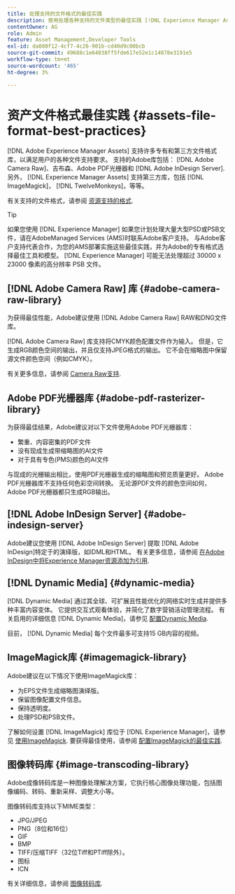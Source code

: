 ```yaml
---
title: 处理支持的文件格式的最佳实践
description: 使用处理各种支持的文件类型的最佳实践 [!DNL Experience Manager Assets].
contentOwner: AG
role: Admin
feature: Asset Management,Developer Tools
exl-id: da080f12-4cf7-4c26-901b-cd40d9c00bcb
source-git-commit: 49688c1e64038ff5fde617e52e1c14878e3191e5
workflow-type: tm+mt
source-wordcount: '465'
ht-degree: 3%

---
```


# 资产文件格式最佳实践 {#assets-file-format-best-practices}

[!DNL Adobe Experience Manager Assets] 支持许多专有和第三方文件格式库，以满足用户的各种文件支持要求。 支持的Adobe库包括： [!DNL Adobe Camera Raw]、吉布森、Adobe PDF光栅器和 [!DNL Adobe InDesign Server]. 另外， [!DNL Experience Manager Assets] 支持第三方库，包括 [!DNL ImageMagick]， [!DNL TwelveMonkeys]，等等。

有关支持的文件格式，请参阅 [资源支持的格式](/help/assets/assets-formats.md).

>[!TIP]
>
>如果您使用 [!DNL Experience Manager] 如果您计划处理大量大型PSD或PSB文件，请在AdobeManaged Services (AMS)时联系Adobe客户支持。 与Adobe客户支持代表合作，为您的AMS部署实施这些最佳实践，并为Adobe的专有格式选择最佳工具和模型。 [!DNL Experience Manager] 可能无法处理超过 30000 x 23000 像素的高分辨率 PSB 文件。

## [!DNL Adobe Camera Raw] 库 {#adobe-camera-raw-library}

为获得最佳性能，Adobe建议使用 [!DNL Adobe Camera Raw] RAW和DNG文件库。

[!DNL Adobe Camera Raw] 库支持将CMYK颜色配置文件作为输入。 但是，它生成RGB颜色空间的输出，并且仅支持JPEG格式的输出。 它不会在缩略图中保留源文件颜色空间（例如CMYK）。

有关更多信息，请参阅 [Camera Raw支持](/help/assets/camera-raw.md).

## Adobe PDF光栅器库 {#adobe-pdf-rasterizer-library}

为获得最佳结果，Adobe建议对以下文件使用Adobe PDF光栅器库：

* 繁重、内容密集的PDF文件
* 没有现成生成带缩略图的AI文件
* 对于具有专色(PMS)颜色的AI文件

与现成的光栅输出相比，使用PDF光栅器生成的缩略图和预览质量更好。 Adobe PDF光栅器库不支持任何色彩空间转换。 无论源PDF文件的颜色空间如何，Adobe PDF光栅器都只生成RGB输出。

## [!DNL Adobe InDesign Server] {#adobe-indesign-server}

Adobe建议您使用 [!DNL Adobe InDesign Server] 提取 [!DNL Adobe InDesign]特定于的演绎版，如IDML和HTML。 有关更多信息，请参阅 [在Adobe InDesign中将Experience Manager资源添加为引用](/help/assets/managing-linked-subassets.md#refai).

## [!DNL Dynamic Media] {#dynamic-media}

[!DNL Dynamic Media] 通过其全球、可扩展且性能优化的网络实时生成并提供多种丰富内容变体。 它提供交互式观看体验，并简化了数字营销活动管理流程。 有关启用的详细信息 [!DNL Dynamic Media]，请参见 [配置Dynamic Media](/help/assets/config-dynamic.md).

目前， [!DNL Dynamic Media] 每个文件最多可支持15 GB内容的视频。

## ImageMagick库 {#imagemagick-library}

Adobe建议在以下情况下使用ImageMagick库：

* 为EPS文件生成缩略图演绎版。
* 保留图像配置文件信息。
* 保持透明度。
* 处理PSD和PSB文件。

了解如何设置 [!DNL ImageMagick] 库位于 [!DNL Experience Manager]，请参见 [使用ImageMagick](/help/assets/media-handlers.md#an-example-using-imagemagick). 要获得最佳使用，请参阅 [配置ImageMagick的最佳实践](/help/assets/best-practices-for-imagemagick.md).

## 图像转码库 {#image-transcoding-library}

Adobe成像转码库是一种图像处理解决方案，它执行核心图像处理功能，包括图像编码、转码、重新采样、调整大小等。

图像转码库支持以下MIME类型：

* JPG/JPEG
* PNG（8位和16位）
* GIF
* BMP
* TIFF/压缩TIFF（32位Tiff和PTiff除外）。
* 图标
* ICN

有关详细信息，请参阅 [图像转码库](/help/assets/imaging-transcoding-library.md).
